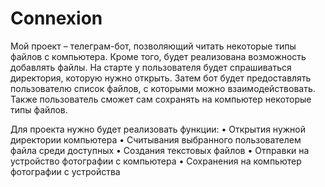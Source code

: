 # Connexion
Мой проект – телеграм-бот, позволяющий читать некоторые типы файлов с компьютера. Кроме того, будет реализована возможность добавлять файлы. На старте у пользователя будет спрашиваться директория, которую нужно открыть. Затем бот будет предоставлять пользователю список файлов, с которыми можно взаимодействовать. Также пользователь сможет сам сохранять на компьютер некоторые типы файлов.

Для проекта нужно будет реализовать функции:
•	Открытия нужной директории компьютера
•	Считывания выбранного пользователем файла среди доступных
•	Создания текстовых файлов
•	Отправки на устройство фотографии с компьютера
•	Сохранения на компьютер фотографии с устройства
